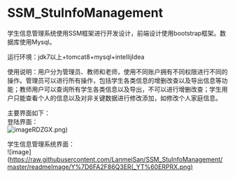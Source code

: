 # SSM_StuInfoManagement
学生信息管理系统使用SSM框架进行开发设计，前端设计使用bootstrap框架。数据库使用Mysql。  

运行环境：jdk7以上+tomcat8+mysql+intellijIdea  

使用说明：用户分为管理员、教师和老师，使用不同账户拥有不同权限进行不同的操作。管理员可以进行所有操作，包括学生各类信息的增删改查以及导出信息等功能；教师用户可以查询所有学生各类信息以及导出，不可以进行增删改查；学生用户只能查看个人的信息以及对非关键数据进行修改添加，如修改个人家庭信息。 

主要界面如下：  
登陆界面：  
![image](https://github.com/LanmeiSan/SSM_StuInfoManagement/blob/master/readmeImage/P2F_1BQINSL%25%5DF0VT)RDZGX.png)  

学生信息管理系统界面：  
![image](https://raw.githubusercontent.com/LanmeiSan/SSM_StuInfoManagement/master/readmeImage/Y%7D6FA2F86Q3ER(_YT%60ERPRX.png)

